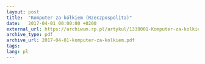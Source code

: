 ```yaml
---
layout: post
title:  "Komputer za kółkiem (Rzeczpospolita)"
date:   2017-04-01 00:00:00 +0200
external_url: https://archiwum.rp.pl/artykul/1338001-Komputer-za-kolkiem.html
archive_type: pdf
archive_url: 2017-04-01-komputer-za-kolkiem.pdf
tags: 
lang: pl
---
```

